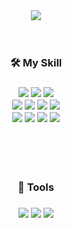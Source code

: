 <div align="center">
    <img src="https://capsule-render.vercel.app/api?type=slice&color=auto&height=130&section=header&text=MinKyu%20Ji&fontAlign=80&fontAlignY=35&desc=BackEnd_Developer&descAlign=80&fontSize=55" />    
</div>

<br/>

<div align="center">
    <br/>
    <h3>🛠️ My Skill<h3/>
      <img src="https://img.shields.io/badge/Java-007396?style=for-the-badge&logo=Java&logoColor=white"> 
      <img src="https://img.shields.io/badge/Spring Boot-6DB33F?style=for-the-badge&logo=spring boot&logoColor=white"> 
      <img src="https://img.shields.io/badge/mysql-4479A1?style=for-the-badge&logo=mysql&logoColor=white"> 
      <br/>
      <img src="https://img.shields.io/badge/Amazon AWS-232F3E?style=for-the-badge&logo=amazon aws&logoColor=white"> 
      <img src="https://img.shields.io/badge/Amazon EC2-FF9900?style=for-the-badge&logo=amazon ec2&logoColor=white"> 
      <img src="https://img.shields.io/badge/Amazon rds-527FFF?style=for-the-badge&logo=amazon rds&logoColor=white">
      <img src="https://img.shields.io/badge/amazons3-569A31?style=for-the-badge&logo=amazons3&logoColor=white">
      <br/>
      <img src="https://img.shields.io/badge/docker-2496ED?style=for-the-badge&logo=docker&logoColor=white">
      <img src="https://img.shields.io/badge/Git-F05032?style=for-the-badge&logo=git&logoColor=white">
      <img src="https://img.shields.io/badge/GitHub-181717?style=for-the-badge&logo=github&logoColor=white">
      <img src="https://img.shields.io/badge/githubactions-2088FF?style=for-the-badge&logo=githubactions&logoColor=white">
</div>

<br/>
<br/>

<div align="center">
    <br/>
    <h3>🎳 Tools<h3/>
      <img src="https://img.shields.io/badge/Notion-000000?style=for-the-badge&logo=notion&logoColor=white">
      <img src="https://img.shields.io/badge/discord-333333?style=for-the-badge&logo=discord&logoColor=white">
      <img src="https://img.shields.io/badge/slack-4A154B?style=for-the-badge&logo=slack&logoColor=white">
</div>
